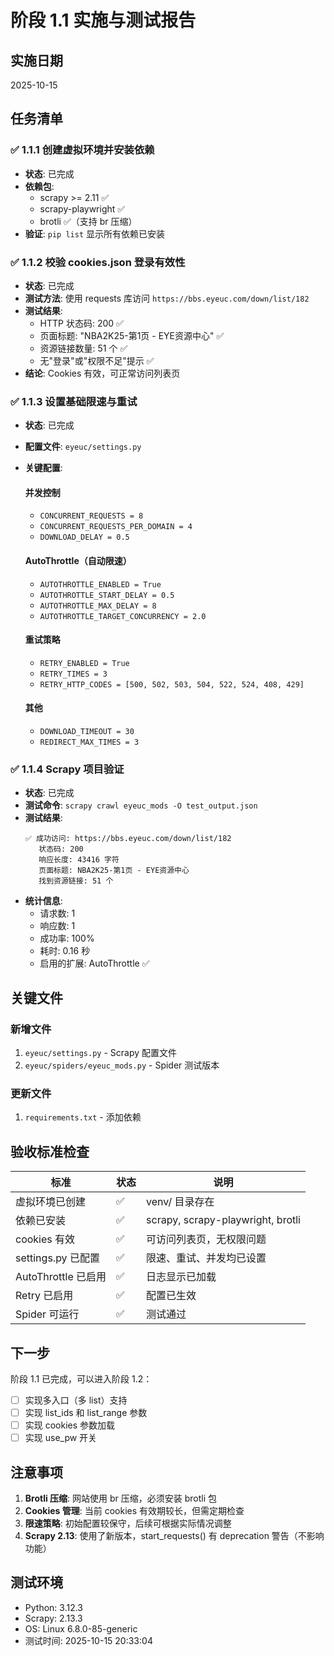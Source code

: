 # 阶段 1.1 实施与测试报告

## 实施日期
2025-10-15

## 任务清单

### ✅ 1.1.1 创建虚拟环境并安装依赖
- **状态**: 已完成
- **依赖包**:
  - scrapy >= 2.11 ✅
  - scrapy-playwright ✅
  - brotli ✅（支持 br 压缩）
- **验证**: `pip list` 显示所有依赖已安装

### ✅ 1.1.2 校验 cookies.json 登录有效性
- **状态**: 已完成
- **测试方法**: 使用 requests 库访问 `https://bbs.eyeuc.com/down/list/182`
- **测试结果**:
  - HTTP 状态码: 200 ✅
  - 页面标题: "NBA2K25-第1页 - EYE资源中心" ✅
  - 资源链接数量: 51 个 ✅
  - 无"登录"或"权限不足"提示 ✅
- **结论**: Cookies 有效，可正常访问列表页

### ✅ 1.1.3 设置基础限速与重试
- **状态**: 已完成
- **配置文件**: `eyeuc/settings.py`
- **关键配置**:
  
  #### 并发控制
  - `CONCURRENT_REQUESTS = 8`
  - `CONCURRENT_REQUESTS_PER_DOMAIN = 4`
  - `DOWNLOAD_DELAY = 0.5`
  
  #### AutoThrottle（自动限速）
  - `AUTOTHROTTLE_ENABLED = True`
  - `AUTOTHROTTLE_START_DELAY = 0.5`
  - `AUTOTHROTTLE_MAX_DELAY = 8`
  - `AUTOTHROTTLE_TARGET_CONCURRENCY = 2.0`
  
  #### 重试策略
  - `RETRY_ENABLED = True`
  - `RETRY_TIMES = 3`
  - `RETRY_HTTP_CODES = [500, 502, 503, 504, 522, 524, 408, 429]`
  
  #### 其他
  - `DOWNLOAD_TIMEOUT = 30`
  - `REDIRECT_MAX_TIMES = 3`

### ✅ 1.1.4 Scrapy 项目验证
- **状态**: 已完成
- **测试命令**: `scrapy crawl eyeuc_mods -O test_output.json`
- **测试结果**:
  ```
  ✅ 成功访问: https://bbs.eyeuc.com/down/list/182
     状态码: 200
     响应长度: 43416 字符
     页面标题: NBA2K25-第1页 - EYE资源中心
     找到资源链接: 51 个
  ```
- **统计信息**:
  - 请求数: 1
  - 响应数: 1
  - 成功率: 100%
  - 耗时: 0.16 秒
  - 启用的扩展: AutoThrottle ✅

## 关键文件

### 新增文件
1. `eyeuc/settings.py` - Scrapy 配置文件
2. `eyeuc/spiders/eyeuc_mods.py` - Spider 测试版本

### 更新文件
1. `requirements.txt` - 添加依赖

## 验收标准检查

| 标准 | 状态 | 说明 |
|------|------|------|
| 虚拟环境已创建 | ✅ | venv/ 目录存在 |
| 依赖已安装 | ✅ | scrapy, scrapy-playwright, brotli |
| cookies 有效 | ✅ | 可访问列表页，无权限问题 |
| settings.py 已配置 | ✅ | 限速、重试、并发均已设置 |
| AutoThrottle 已启用 | ✅ | 日志显示已加载 |
| Retry 已启用 | ✅ | 配置已生效 |
| Spider 可运行 | ✅ | 测试通过 |

## 下一步

阶段 1.1 已完成，可以进入阶段 1.2：
- [ ] 实现多入口（多 list）支持
- [ ] 实现 list_ids 和 list_range 参数
- [ ] 实现 cookies 参数加载
- [ ] 实现 use_pw 开关

## 注意事项

1. **Brotli 压缩**: 网站使用 br 压缩，必须安装 brotli 包
2. **Cookies 管理**: 当前 cookies 有效期较长，但需定期检查
3. **限速策略**: 初始配置较保守，后续可根据实际情况调整
4. **Scrapy 2.13**: 使用了新版本，start_requests() 有 deprecation 警告（不影响功能）

## 测试环境

- Python: 3.12.3
- Scrapy: 2.13.3
- OS: Linux 6.8.0-85-generic
- 测试时间: 2025-10-15 20:33:04

